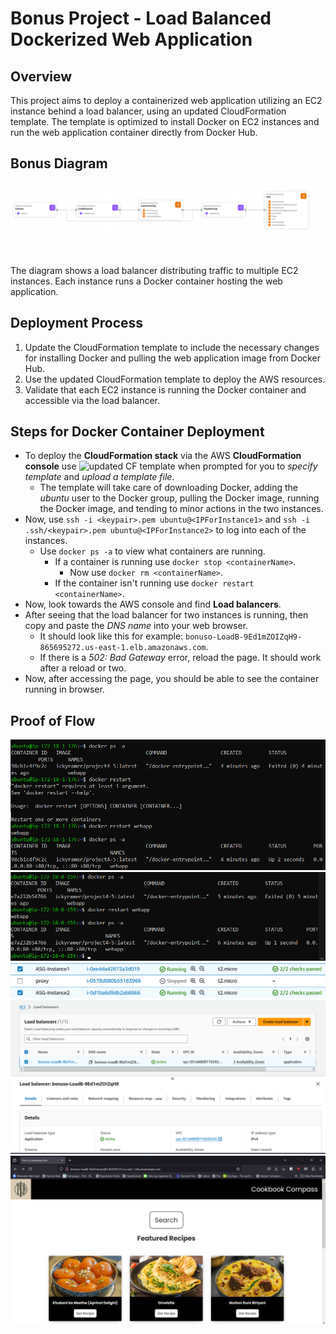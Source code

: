 # Bonus Project - Load Balanced Dockerized Web Application

## Overview
This project aims to deploy a containerized web application utilizing an EC2 instance behind a load balancer, using an updated CloudFormation template. The template is optimized to install Docker on EC2 instances and run the web application container directly from Docker Hub.

## Bonus Diagram
![Diagram](https://github.com/WSU-kduncan/s24cicd-IckyWuv/blob/main/BONUS/Proof%20Of%20Flow/diagramBonusOne.png?raw=true)
The diagram shows a load balancer distributing traffic to multiple EC2 instances. Each instance runs a Docker container hosting the web application.

## Deployment Process

1. Update the CloudFormation template to include the necessary changes for installing Docker and pulling the web application image from Docker Hub.
2. Use the updated CloudFormation template to deploy the AWS resources.
3. Validate that each EC2 instance is running the Docker container and accessible via the load balancer.

## Steps for Docker Container Deployment

- To deploy the **CloudFormation stack** via the AWS **CloudFormation console** use ![updated CF template](updatedCFTemplateBonusOne.yaml) when prompted for you to *specify template* and *upload a template file*.
  - The template will take care of downloading Docker, adding the *ubuntu* user to the Docker group, pulling the Docker image, running the Docker image, and tending to minor actions in the two instances.
- Now, use `ssh -i <keypair>.pem ubuntu@<IPForInstance1>` and `ssh -i .ssh/<keypair>.pem ubuntu@<IPForInstance2>` to log into each of the instances. 
  - Use `docker ps -a` to view what containers are running.
    - If a container is running use `docker stop <containerName>`.
      - Now use `docker rm <containerName>`.
    - If the container isn't running use `docker restart <containerName>`.
- Now, look towards the AWS console and find **Load balancers**.
- After seeing that the load balancer for two instances is running, then copy and paste the *DNS name* into your web browser.
  - It should look like this for example: `bonuso-LoadB-9Ed1mZOIZqH9-865695272.us-east-1.elb.amazonaws.com`.
  - If there is a *502: Bad Gateway* error, reload the page. It should work after a reload or two.
- Now, after accessing the page, you should be able to see the container running in browser.

## Proof of Flow

![First Instance](https://github.com/WSU-kduncan/s24cicd-IckyWuv/blob/main/BONUS/Proof%20Of%20Flow/InstanceOne.png?raw=true)
![Second Instance](https://github.com/WSU-kduncan/s24cicd-IckyWuv/blob/main/BONUS/Proof%20Of%20Flow/InstanceTwo.png?raw=true)
![Instances](https://github.com/WSU-kduncan/s24cicd-IckyWuv/blob/main/BONUS/Proof%20Of%20Flow/TwoInstances.png?raw=true)
![Load Balancer](https://github.com/WSU-kduncan/s24cicd-IckyWuv/blob/main/BONUS/Proof%20Of%20Flow/LoadBalancer.png?raw=true)
![Load Balancer DNS](https://github.com/WSU-kduncan/s24cicd-IckyWuv/blob/main/BONUS/Proof%20Of%20Flow/LoadBalancerDNSWorking.png?raw=true)
